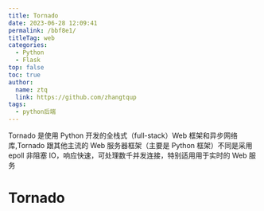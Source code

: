```yaml
---
title: Tornado
date: 2023-06-28 12:09:41
permalink: /bbf8e1/
titleTag: web
categories: 
  - Python
  - Flask
top: false
toc: true
author: 
  name: ztq
  link: https://github.com/zhangtqup
tags: 
  - python后端
---
```


Tornado 是使用 Python 开发的全栈式（full-stack）Web 框架和异步网络库,Tornado 跟其他主流的 Web 服务器框架（主要是 Python 框架）不同是采用 epoll 非阻塞 IO，响应快速，可处理数千并发连接，特别适用用于实时的 Web 服务

<!-- more -->

# Tornado

